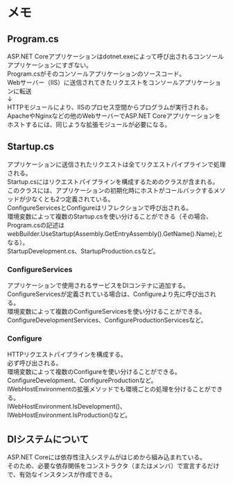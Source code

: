 ﻿# メモ
## Program.cs
ASP.NET Coreアプリケーションはdotnet.exeによって呼び出されるコンソールアプリケーションにすぎない。  
Program.csがそのコンソールアプリケーションのソースコード。  
Webサーバー（IIS）に送信されてきたリクエストをコンソールアプリケーションに転送  
↓  
HTTPモジュールにより、IISのプロセス空間からプログラムが実行される。  
ApacheやNginxなどの他のWebサーバーでASP.NET Coreアプリケーションをホストするには、同じような拡張モジュールが必要になる。  

## Startup.cs
アプリケーションに送信されたリクエストは全てリクエストパイプラインで処理される。  
Startup.csにはリクエストパイプラインを構成するためのクラスが含まれる。  
このクラスには、アプリケーションの初期化時にホストがコールバックするメソッドが少なくとも2つ定義されている。  
ConfigureServicesとConfigureはリフレクションで呼び出される。  
環境変数によって複数のStartup.csを使い分けることができる（その場合、Program.csの記述はwebBuilder.UseStartup(Assembly.GetEntryAssembly().GetName().Name);となる）。  
StartupDevelopment.cs、StartupProduction.csなど。  
###  ConfigureServices
アプリケーションで使用されるサービスをDIコンテナに追加する。  
ConfigureServicesが定義されている場合は、Configureより先に呼び出される。  
環境変数によって複数のConfigureServicesを使い分けることができる。  
ConfigureDevelopmentServices、ConfigureProductionServicesなど。  
###  Configure
HTTPリクエストパイプラインを構成する。  
必ず呼び出される。  
環境変数によって複数のConfigureを使い分けることができる。  
ConfigureDevelopment、ConfigureProductionなど。  
IWebHostEnvironmentの拡張メソッドでも環境ごとの処理を分けることができる。  
IWebHostEnvironment.IsDevelopment()、IWebHostEnvironment.IsProduction()など。  
## DIシステムについて
ASP.NET Coreには依存性注入システムがはじめから組み込まれている。  
そのため、必要な依存関係をコンストラクタ（またはメンバ）で宣言するだけで、有効なインスタンスが作成できる。  


